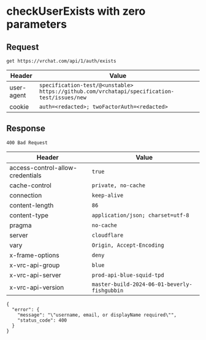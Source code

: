 # checkUserExists with zero parameters

## Request
`get https://vrchat.com/api/1/auth/exists`

| Header | Value |
| ------ | ----- |
| user-agent | `specification-test/@<unstable> https://github.com/vrchatapi/specification-test/issues/new` |
| cookie | `auth=<redacted>; twoFactorAuth=<redacted>` |


## Response
`400 Bad Request`

| Header | Value |
| ------ | ----- |
| access-control-allow-credentials | `true` |
| cache-control | `private, no-cache` |
| connection | `keep-alive` |
| content-length | `86` |
| content-type | `application/json; charset=utf-8` |
| pragma | `no-cache` |
| server | `cloudflare` |
| vary | `Origin, Accept-Encoding` |
| x-frame-options | `deny` |
| x-vrc-api-group | `blue` |
| x-vrc-api-server | `prod-api-blue-squid-tpd` |
| x-vrc-api-version | `master-build-2024-06-01-beverly-fishgubbin` |

```jsonc
{
  "error": {
    "message": "\"username, email, or displayName required\"",
    "status_code": 400
  }
}
```

